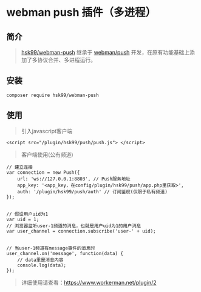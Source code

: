 
# webman push 插件（多进程）

## 简介

> [hsk99/webman-push](https://github.com/hsk99/webman-push "hsk99/webman-push") 继承于 [webman/push](https://github.com/webman-php/push "webman/push") 开发，在原有功能基础上添加了多协议合并、多进程运行。


## 安装

` composer require hsk99/webman-push `


## 使用

> 引入javascript客户端

` <script src="/plugin/hsk99/push/push.js"> </script> `

> 客户端使用(公有频道)

```
// 建立连接
var connection = new Push({
    url: 'ws://127.0.0.1:8803', // Push服务地址
    app_key: '<app_key，在config/plugin/hsk99/push/app.php里获取>',
    auth: '/plugin/hsk99/push/auth' // 订阅鉴权(仅限于私有频道)
});


// 假设用户uid为1
var uid = 1;
// 浏览器监听user-1频道的消息，也就是用户uid为1的用户消息
var user_channel = connection.subscribe('user-' + uid);


// 当user-1频道有message事件的消息时
user_channel.on('message', function(data) {
    // data里是消息内容
    console.log(data);
});
```

> 详细使用请查看：https://www.workerman.net/plugin/2